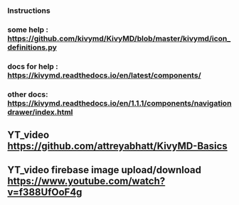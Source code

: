 ### Instructions ####
### some help : https://github.com/kivymd/KivyMD/blob/master/kivymd/icon_definitions.py
### docs for help : https://kivymd.readthedocs.io/en/latest/components/

### other docs: https://kivymd.readthedocs.io/en/1.1.1/components/navigationdrawer/index.html

## YT_video https://github.com/attreyabhatt/KivyMD-Basics

## YT_video firebase image upload/download https://www.youtube.com/watch?v=f388UfOoF4g